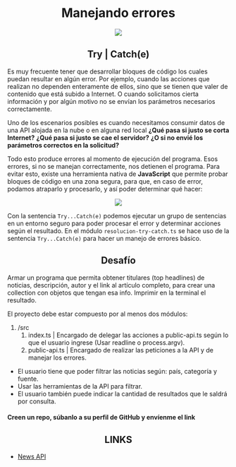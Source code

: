 <h1 align="center"> Manejando errores </h1>

<p align="center"><img src="https://appmaster.io/api/_files/gLKT845SHV7cRiSsiFSDk6/download/"></p>

<h2 align="center"> Try | Catch(e) </h2>

Es muy frecuente tener que desarrollar bloques de código los cuales puedan resultar en algún error. Por ejemplo, cuando las acciones que realizan no dependen enteramente de ellos, sino que se tienen que valer de contenido que está subido a Internet. O cuando solicitamos cierta información y por algún motivo no se envían los parámetros necesarios correctamente.

Uno de los escenarios posibles es cuando necesitamos consumir datos de una API alojada en la nube o en alguna red local **¿Qué pasa si justo se corta Internet?** **¿Qué pasa si justo se cae el servidor?** **¿O si no envié los parámetros correctos en la solicitud?**

Todo esto produce errores al momento de ejecución del programa. Esos errores, si no se manejan correctamente, nos detienen el programa. Para evitar esto, existe una herramienta nativa de **JavaScript** que permite probar bloques de código en una zona segura, para que, en caso de error, podamos atraparlo y procesarlo, y así poder determinar qué hacer:

<p align="center"><img src="https://camo.githubusercontent.com/12042360128788875874366064e7624f59ff6c07efe07b39d61bef37442af94f/68747470733a2f2f692e6962622e636f2f64306a64324c4c2f556e7469746c65642d323032332d30382d31372d323331322e706e67"></p>

Con la sentencia `Try...Catch(e)` podemos ejecutar un grupo de sentencias en un entorno seguro para poder procesar el error y determinar acciones según el resultado. En el módulo `resolucion-try-catch.ts` se hace uso de la sentencia `Try...Catch(e)` para hacer un manejo de errores básico.

<h2 align="center"> Desafío </h2>

Armar un programa que permita obtener titulares (top headlines) de noticias, descripción, autor y el link al artículo completo, para crear una collection con objetos que tengan esa info. Imprimir en la terminal el resultado.

El proyecto debe estar compuesto por al menos dos módulos:

1. /src
   1. index.ts | Encargado de delegar las acciones a public-api.ts según lo que el usuario ingrese (Usar readline o process.argv).
   2. public-api.ts | Encargado de realizar las peticiones a la API y de manejar los errores.

- El usuario tiene que poder filtrar las noticias según: país, categoría y fuente.
- Usar las herramientas de la API para filtrar.
- El usuario también puede indicar la cantidad de resultados que le saldrá por consulta.

<h4>Creen un repo, súbanlo a su perfil de GitHub y envíenme el link </h4>

<h2 align="center"> LINKS </h2>

- [News API](https://newsapi.org/)
